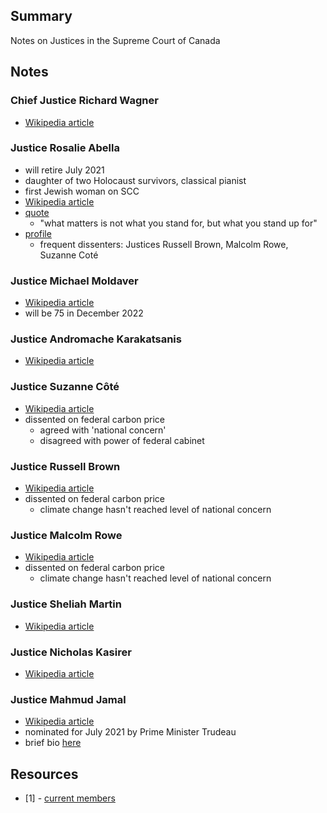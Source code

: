 ## Summary

Notes on Justices in the Supreme Court of Canada

## Notes

### Chief Justice Richard Wagner

* [Wikipedia article](https://en.wikipedia.org/wiki/Richard_Wagner_(judge))

### Justice Rosalie Abella 

* will retire July 2021
* daughter of two Holocaust survivors, classical pianist
* first Jewish woman on SCC
* [Wikipedia article](https://en.wikipedia.org/wiki/Rosalie_Abella)
* [quote](https://globalnews.ca/news/7641177/canada-arbitrary-detention-coalition-2-michaels/)
    - "what matters is not what you stand for, but what you stand up for"
* [profile](https://www.thestar.com/news/canada/2021/03/07/supreme-courts-rosalie-abella-prepares-to-retire-as-her-legacy-of-defining-equality-seems-built-to-last.html)
    - frequent dissenters: Justices Russell Brown, Malcolm Rowe, Suzanne Coté

### Justice Michael Moldaver

* [Wikipedia article](https://en.wikipedia.org/wiki/Michael_Moldaver)
* will be 75 in December 2022

### Justice Andromache Karakatsanis

* [Wikipedia article](https://en.wikipedia.org/wiki/Andromache_Karakatsanis)

### Justice Suzanne Côté 

* [Wikipedia article](https://en.wikipedia.org/wiki/Suzanne_C%C3%B4t%C3%A9)
* dissented on federal carbon price
    - agreed with 'national concern'
    - disagreed with power of federal cabinet

### Justice Russell Brown 

* [Wikipedia article](https://en.wikipedia.org/wiki/Russell_Brown_(judge))
* dissented on federal carbon price
    - climate change hasn't reached level of national concern

### Justice Malcolm Rowe

* [Wikipedia article](https://en.wikipedia.org/wiki/Malcolm_Rowe)
* dissented on federal carbon price
    - climate change hasn't reached level of national concern

### Justice Sheliah Martin 

* [Wikipedia article](https://en.wikipedia.org/wiki/Sheilah_Martin)

### Justice Nicholas Kasirer

* [Wikipedia article](https://en.wikipedia.org/wiki/Nicholas_Kasirer)

### Justice Mahmud Jamal

* [Wikipedia article](https://en.wikipedia.org/wiki/Mahmud_Jamal)
* nominated for July 2021 by Prime Minister Trudeau
* brief bio [here](https://www.canadianlawyermag.com/news/general/legal-community-lauds-nomination-of-mahmud-jamal-to-supreme-court-of-canada/357336)

## Resources

* [1] - [current members](https://en.wikipedia.org/wiki/Supreme_Court_of_Canada#Current_members)
